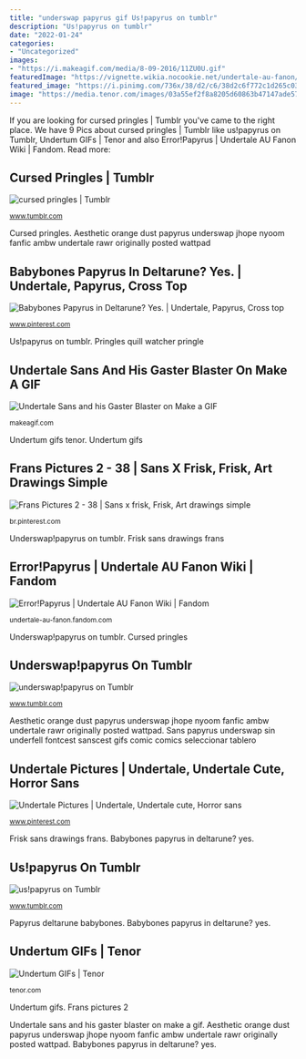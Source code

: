 ```yaml
---
title: "underswap papyrus gif Us!papyrus on tumblr"
description: "Us!papyrus on tumblr"
date: "2022-01-24"
categories:
- "Uncategorized"
images:
- "https://i.makeagif.com/media/8-09-2016/11ZU0U.gif"
featuredImage: "https://vignette.wikia.nocookie.net/undertale-au-fanon/images/9/90/A03ebe8d3328eec97deb9b181b22efa229f6e7a1_hq.gif/revision/latest?cb=20200130163041"
featured_image: "https://i.pinimg.com/736x/38/d2/c6/38d2c6f772c1d265c03a66a2daeaad74.jpg"
image: "https://media.tenor.com/images/03a55ef2f8a8205d60863b47147ade57/tenor.gif"
---
```


If you are looking for cursed pringles | Tumblr you've came to the right place. We have 9 Pics about cursed pringles | Tumblr like us!papyrus on Tumblr, Undertum GIFs | Tenor and also Error!Papyrus | Undertale AU Fanon Wiki | Fandom. Read more:

## Cursed Pringles | Tumblr

![cursed pringles | Tumblr](https://66.media.tumblr.com/e996e5024ae07cd829fd4b9f29534e12/8a0a17ca41ff58a7-ab/s640x960/5db7a7805f93069a26f9a2da04a50a3dd6a2d6e9.png "Frans pictures 2")

<small>www.tumblr.com</small>

Cursed pringles. Aesthetic orange dust papyrus underswap jhope nyoom fanfic ambw undertale rawr originally posted wattpad

## Babybones Papyrus In Deltarune? Yes. | Undertale, Papyrus, Cross Top

![Babybones Papyrus in Deltarune? Yes. | Undertale, Papyrus, Cross top](https://i.pinimg.com/736x/38/d2/c6/38d2c6f772c1d265c03a66a2daeaad74.jpg "Frisk sans drawings frans")

<small>www.pinterest.com</small>

Us!papyrus on tumblr. Pringles quill watcher pringle

## Undertale Sans And His Gaster Blaster On Make A GIF

![Undertale Sans and his Gaster Blaster on Make a GIF](https://i.makeagif.com/media/8-09-2016/11ZU0U.gif "Undertum gifs tenor")

<small>makeagif.com</small>

Undertum gifs tenor. Undertum gifs

## Frans Pictures 2 - 38 | Sans X Frisk, Frisk, Art Drawings Simple

![Frans Pictures 2 - 38 | Sans x frisk, Frisk, Art drawings simple](https://i.pinimg.com/736x/67/b8/f4/67b8f42e7d100a3bc9955fb7fe5d1627.jpg "Aesthetic orange dust papyrus underswap jhope nyoom fanfic ambw undertale rawr originally posted wattpad")

<small>br.pinterest.com</small>

Underswap!papyrus on tumblr. Frisk sans drawings frans

## Error!Papyrus | Undertale AU Fanon Wiki | Fandom

![Error!Papyrus | Undertale AU Fanon Wiki | Fandom](https://vignette.wikia.nocookie.net/undertale-au-fanon/images/9/90/A03ebe8d3328eec97deb9b181b22efa229f6e7a1_hq.gif/revision/latest?cb=20200130163041 "Babybones papyrus in deltarune? yes.")

<small>undertale-au-fanon.fandom.com</small>

Underswap!papyrus on tumblr. Cursed pringles

## Underswap!papyrus On Tumblr

![underswap!papyrus on Tumblr](https://66.media.tumblr.com/737b1467d240b31cac630cf43746e5f3/tumblr_p1zzexpYsg1wd38avo1_500.gif "Frans pictures 2")

<small>www.tumblr.com</small>

Aesthetic orange dust papyrus underswap jhope nyoom fanfic ambw undertale rawr originally posted wattpad. Sans papyrus underswap sin underfell fontcest sanscest gifs comic comics seleccionar tablero

## Undertale Pictures | Undertale, Undertale Cute, Horror Sans

![Undertale Pictures | Undertale, Undertale cute, Horror sans](https://i.pinimg.com/736x/c4/84/92/c48492805bfce421bf097199ffb28c81.jpg "Error!papyrus")

<small>www.pinterest.com</small>

Frisk sans drawings frans. Babybones papyrus in deltarune? yes.

## Us!papyrus On Tumblr

![us!papyrus on Tumblr](https://66.media.tumblr.com/a46b71fd8811b735ff1c45565c43a06a/tumblr_inline_o56xkhdxtd1tmra38_540.gif "Undertale sans and his gaster blaster on make a gif")

<small>www.tumblr.com</small>

Papyrus deltarune babybones. Babybones papyrus in deltarune? yes.

## Undertum GIFs | Tenor

![Undertum GIFs | Tenor](https://media.tenor.com/images/03a55ef2f8a8205d60863b47147ade57/tenor.gif "Papyrus deltarune babybones")

<small>tenor.com</small>

Undertum gifs. Frans pictures 2

Undertale sans and his gaster blaster on make a gif. Aesthetic orange dust papyrus underswap jhope nyoom fanfic ambw undertale rawr originally posted wattpad. Babybones papyrus in deltarune? yes.
